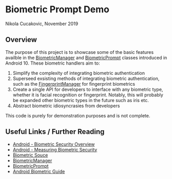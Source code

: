 # Biometric Prompt Demo
Nikola Cucakovic, November 2019

## Overview
The purpose of this project is to showcase some of the basic features availble in the [BiometricManager](https://developer.android.com/reference/androidx/biometric/BiometricManager) and [BiometricPrompt](https://developer.android.com/reference/android/hardware/biometrics/BiometricPrompt) classes introduced in Android 10. These biometric handlers aim to:

1. Simplify the complexity of integrating biometric authentication  
2. Superseed exsisting methods of integrating biometric authentication, such as the [FingerprintManager](https://developer.android.com/reference/android/hardware/fingerprint/FingerprintManager) for fingerprint biometrics
3. Create a single API for developers to interface with any biometric type, whether it is facial recognition or fingerprint. Notably, this will probably be expanded other biometric types in the future such as iris etc.
4. Abstract biometric idiosyncrasies from developers

This code is purely for demonstration purposes and is not complete.

## Useful Links / Further Reading
- [Android - Biometric Security Overview](https://source.android.com/security/biometric)
- [Android - Measuring Biometric Security](https://source.android.com/security/biometric/measure#metrics)
- [Biometric Souce](https://android.googlesource.com/platform/frameworks/base/+/master/core/java/android/hardware/biometrics)
- [BiometricManager](https://developer.android.com/reference/androidx/biometric/BiometricManager)
- [BiometricPrompt](https://developer.android.com/reference/android/hardware/biometrics/BiometricPrompt)
- [Android Biometric Guide](https://developer.android.com/training/sign-in/biometric-auth)
